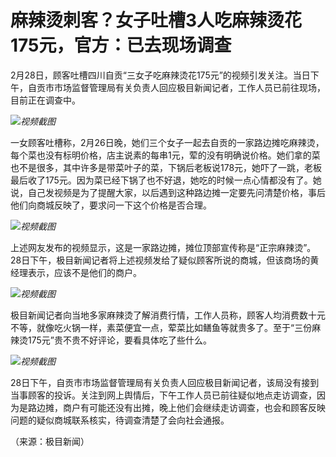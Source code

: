 # 麻辣烫刺客？女子吐槽3人吃麻辣烫花175元，官方：已去现场调查

2月28日，顾客吐槽四川自贡“三女子吃麻辣烫花175元”的视频引发关注。当日下午，自贡市市场监督管理局有关负责人回应极目新闻记者，工作人员已前往现场，目前正在调查中。

![](https://inews.gtimg.com/om_bt/OCgAs264yxFQpgDoIwf622PmQA9tnt524d32VfAX4hs-sAA/1000)_视频截图_

一女顾客吐槽称，2月26日晚，她们三个女子一起去自贡的一家路边摊吃麻辣烫，每个菜也没有标明价格，店主说素的每串1元，荤的没有明确说价格。她们拿的菜也不是很多，其中许多是带菜叶子的菜，下锅后老板说178元，她吓了一跳，老板最后收了175元。因为菜已经下锅了也不好退，她吃的时候一点心情都没有了。她说，自己发视频是为了提醒大家，以后遇到这种路边摊一定要先问清楚价格，事后他们向商城反映了，要求问一下这个价格是否合理。

![](https://inews.gtimg.com/om_bt/OR30CRkCTP4w2YsYg0vCiwjFTPzMnUX5OdEW5NFQansJEAA/1000)_视频截图_

上述网友发布的视频显示，这是一家路边摊，摊位顶部宣传称是“正宗麻辣烫”。28日下午，极目新闻记者将上述视频发给了疑似顾客所说的商城，但该商场的黄经理表示，应该不是他们的商户。

![](https://inews.gtimg.com/om_bt/OwLzAg4JvedCHUiRHUoR8Yo2j1iSsRCVE8qKcu-W04JmUAA/1000)_视频截图_

极目新闻记者向当地多家麻辣烫了解消费行情，工作人员称，顾客人均消费数十元不等，就像吃火锅一样，素菜便宜一点，荤菜比如鳝鱼等就贵多了。至于“三份麻辣烫175元”贵不贵不好评论，要看具体吃了些什么。

![](https://inews.gtimg.com/om_bt/O42zfoGrLMmwqIeNMD4K56c02uQlKqonBuNhXprRJb44QAA/1000)_视频截图_

28日下午，自贡市市场监督管理局有关负责人回应极目新闻记者，该局没有接到当事顾客的投诉。关注到网上舆情后，下午工作人员已前往疑似地点走访调查，因为是路边摊，商户有可能还没有出摊，晚上他们会继续走访调查，也会和顾客反映问题的疑似商城联系核实，待调查清楚了会向社会通报。

（来源：极目新闻）

